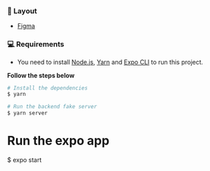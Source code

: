 ### 🎨 Layout

- [Figma](https://www.figma.com/file/4ojyGi2mGuQaGK0sUHMAqB/RentX-Ignite?node-id=0%3A1)

### 💻 Requirements

- You need to install [Node.js](https://nodejs.org/en/download/), [Yarn](https://yarnpkg.com/) and [Expo CLI](https://docs.expo.dev/workflow/expo-cli/) to run this project.

**Follow the steps below**

```bash
# Install the dependencies
$ yarn

# Run the backend fake server
$ yarn server
```

# Run the expo app
$ expo start


